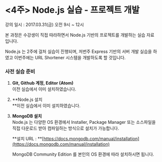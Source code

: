 # &lt;4주&gt; Node.js 실습 - 프로젝트 개발

강의 일시 : 2017.03.31\(금\) 오전 9시 ~ 12시

본 과정은 수강생이 직접 따라하면서 Node.js 기반의 프로젝트를 개발하는 실습 자료 입니다.

Node.js 는 2주에 걸처 실습이 진행되며, 저번주 Express 기반의 서버 개발 실습을 하였고 이번주에는 URL Shortener 시스템을 개발하도록 할 것입니다.

### **사전 실습 준비**

1. **Git, Github 계정, Editor \(Atom\)**  
   이전 실습에서 이미 설치하였습니다.

2. **Node.js 설치    
   **이전 실습에서 이미 설치하였습니다.

3. **MongoDB 설치**  
   Node.js 는 다양한 OS 환경에서 Installer, Package Manager 또는 소스파일을 직접 다운로드 받아 컴파일하는 방식으로 설치가 가능합니다.

   **설치 URL : **[https://docs.mongodb.com/manual/installation](https://docs.mongodb.com/manual/installation)

   MongoDB Community Edition 를 본인의 OS 환경에 따라 설치하시면 됩니다.



